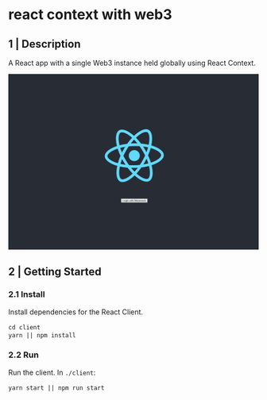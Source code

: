 # react context with web3

## 1 | Description

A React app with a single Web3 instance held globally using React Context.

![Screenshot](./Screenshot_4.jpg)

## 2 | Getting Started

### 2.1 Install

Install dependencies for the React Client.

```
cd client
yarn || npm install
```


### 2.2 Run

Run the client. In `./client`:

```
yarn start || npm run start
```
